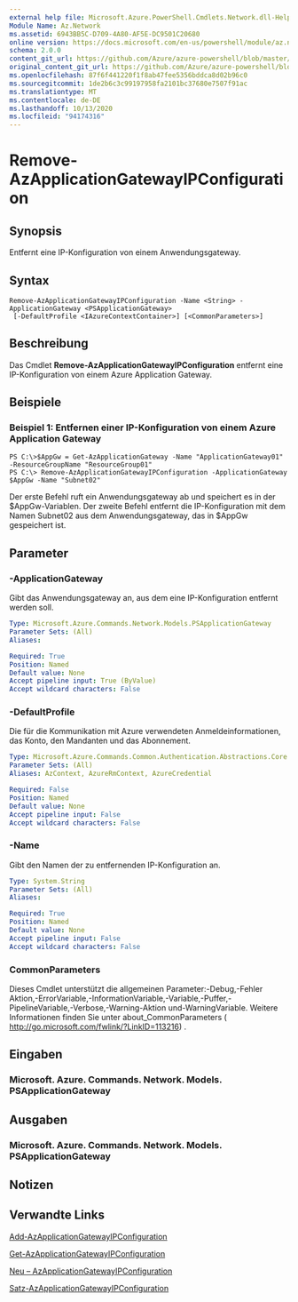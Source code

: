 ```yaml
---
external help file: Microsoft.Azure.PowerShell.Cmdlets.Network.dll-Help.xml
Module Name: Az.Network
ms.assetid: 6943BB5C-D709-4A80-AF5E-DC9501C20680
online version: https://docs.microsoft.com/en-us/powershell/module/az.network/remove-azapplicationgatewayipconfiguration
schema: 2.0.0
content_git_url: https://github.com/Azure/azure-powershell/blob/master/src/Network/Network/help/Remove-AzApplicationGatewayIPConfiguration.md
original_content_git_url: https://github.com/Azure/azure-powershell/blob/master/src/Network/Network/help/Remove-AzApplicationGatewayIPConfiguration.md
ms.openlocfilehash: 87f6f441220f1f8ab47fee5356bddca8d02b96c0
ms.sourcegitcommit: 1de2b6c3c99197958fa2101bc37680e7507f91ac
ms.translationtype: MT
ms.contentlocale: de-DE
ms.lasthandoff: 10/13/2020
ms.locfileid: "94174316"
---
```

# Remove-AzApplicationGatewayIPConfiguration

## Synopsis
Entfernt eine IP-Konfiguration von einem Anwendungsgateway.

## Syntax

```
Remove-AzApplicationGatewayIPConfiguration -Name <String> -ApplicationGateway <PSApplicationGateway>
 [-DefaultProfile <IAzureContextContainer>] [<CommonParameters>]
```

## Beschreibung
Das Cmdlet **Remove-AzApplicationGatewayIPConfiguration** entfernt eine IP-Konfiguration von einem Azure Application Gateway.

## Beispiele

### Beispiel 1: Entfernen einer IP-Konfiguration von einem Azure Application Gateway
```
PS C:\>$AppGw = Get-AzApplicationGateway -Name "ApplicationGateway01" -ResourceGroupName "ResourceGroup01"
PS C:\> Remove-AzApplicationGatewayIPConfiguration -ApplicationGateway $AppGw -Name "Subnet02"
```

Der erste Befehl ruft ein Anwendungsgateway ab und speichert es in der $AppGw-Variablen.
Der zweite Befehl entfernt die IP-Konfiguration mit dem Namen Subnet02 aus dem Anwendungsgateway, das in $AppGw gespeichert ist.

## Parameter

### -ApplicationGateway
Gibt das Anwendungsgateway an, aus dem eine IP-Konfiguration entfernt werden soll.

```yaml
Type: Microsoft.Azure.Commands.Network.Models.PSApplicationGateway
Parameter Sets: (All)
Aliases:

Required: True
Position: Named
Default value: None
Accept pipeline input: True (ByValue)
Accept wildcard characters: False
```

### -DefaultProfile
Die für die Kommunikation mit Azure verwendeten Anmeldeinformationen, das Konto, den Mandanten und das Abonnement.

```yaml
Type: Microsoft.Azure.Commands.Common.Authentication.Abstractions.Core.IAzureContextContainer
Parameter Sets: (All)
Aliases: AzContext, AzureRmContext, AzureCredential

Required: False
Position: Named
Default value: None
Accept pipeline input: False
Accept wildcard characters: False
```

### -Name
Gibt den Namen der zu entfernenden IP-Konfiguration an.

```yaml
Type: System.String
Parameter Sets: (All)
Aliases:

Required: True
Position: Named
Default value: None
Accept pipeline input: False
Accept wildcard characters: False
```

### CommonParameters
Dieses Cmdlet unterstützt die allgemeinen Parameter:-Debug,-Fehler Aktion,-ErrorVariable,-InformationVariable,-Variable,-Puffer,-PipelineVariable,-Verbose,-Warning-Aktion und-WarningVariable. Weitere Informationen finden Sie unter about_CommonParameters ( http://go.microsoft.com/fwlink/?LinkID=113216) .

## Eingaben

### Microsoft. Azure. Commands. Network. Models. PSApplicationGateway

## Ausgaben

### Microsoft. Azure. Commands. Network. Models. PSApplicationGateway

## Notizen

## Verwandte Links

[Add-AzApplicationGatewayIPConfiguration](./Add-AzApplicationGatewayIPConfiguration.md)

[Get-AzApplicationGatewayIPConfiguration](./Get-AzApplicationGatewayIPConfiguration.md)

[Neu – AzApplicationGatewayIPConfiguration](./New-AzApplicationGatewayIPConfiguration.md)

[Satz-AzApplicationGatewayIPConfiguration](./Set-AzApplicationGatewayIPConfiguration.md)


